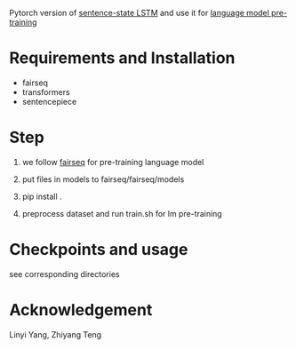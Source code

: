 Pytorch version of [sentence-state LSTM](https://aclanthology.org/P18-1030.pdf) and use it for [language model pre-training](https://arxiv.org/pdf/2209.03834.pdf)


# Requirements and Installation

* fairseq
* transformers
* sentencepiece


# Step

1. we follow [fairseq](https://github.com/pytorch/fairseq) for pre-training language model

2. put files in models to fairseq/fairseq/models

3. pip install . 

4. preprocess dataset and run train.sh for lm pre-training


# Checkpoints and usage

see corresponding directories


# Acknowledgement

Linyi Yang, Zhiyang Teng
